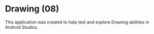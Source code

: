 # Drawing (08)

This application was created to help test and explore Drawing abilities in Android Studios.

